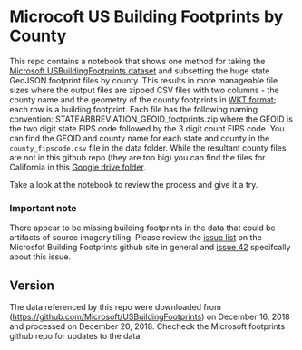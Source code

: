 # Microcoft US Building Footprints by County

This repo contains a notebook that shows one method for taking the [Microsoft USBuildingFootprints dataset](https://github.com/Microsoft/USBuildingFootprints) and subsetting the huge state GeoJSON footprint files by county. This results in more manageable file sizes where the output files are zipped CSV files with two columns - the county name and the geometry of the county footprints in [WKT format](https://en.wikipedia.org/wiki/Well-known_text_representation_of_geometry); each row is a building footprint. Each file has the following naming convention: STATEABBREVIATION_GEOID_footprints.zip where the GEOID is the two digit state FIPS code followed by the 3 digit count FIPS code. You can find the GEOID and county name for each state and county in the `county_fipscode.csv` file in the data folder. While the resultant county files are not in this github repo (they are too big) you can find the files for California in this [Google drive folder](https://drive.google.com/open?id=1-XGvS25tQKKQ3HTqWjAfLJ4PaeXJ9yyY).

Take a look at the notebook to review the process and give it a try.

### Important note

There appear to be missing building footprints in the data that could be artifacts of source imagery tiling. Please review the [issue list](https://github.com/Microsoft/USBuildingFootprints/issues) on the Microsfot Building Footprints github site in general and [issue 42](https://github.com/Microsoft/USBuildingFootprints/issues/42) specifcally about this issue.

## Version
 
The data referenced by this repo were downloaded from (https://github.com/Microsoft/USBuildingFootprints) on December 16, 2018 and processed on December 20, 2018. Checheck the Microsoft footprints github repo for updates to the data.
